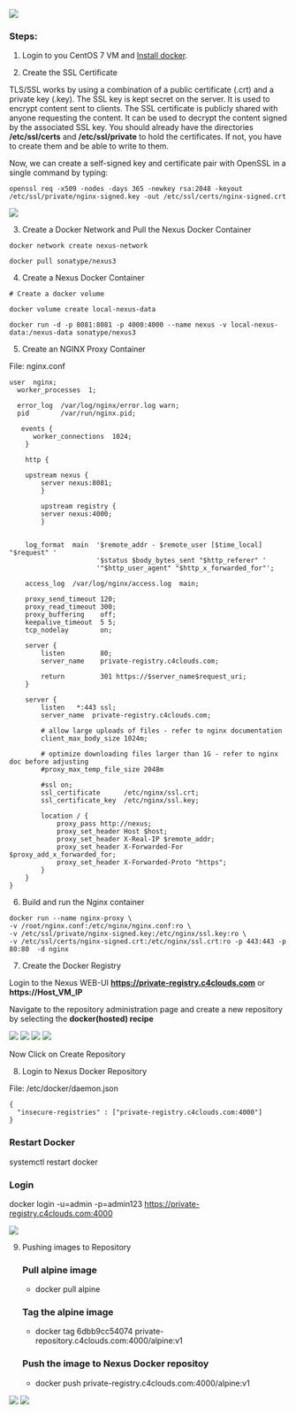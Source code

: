 <img src="../images/c4logo.png">

### Steps:

1. Login to you CentOS 7 VM and [Install docker](https://github.com/submah/docker-tutorials/edit/master/install_docker_centos7.md).


2. Create the SSL Certificate

TLS/SSL works by using a combination of a public certificate (.crt) and a private key (.key). The SSL key is kept secret on the server. It is used to encrypt content sent to clients. The SSL certificate is publicly shared with anyone requesting the content. It can be used to decrypt the content signed by the associated SSL key. You should already have the directories **/etc/ssl/certs** and **/etc/ssl/private** to hold the certificates. If not, you have to create them and be able to write to them.

Now, we can create a self-signed key and certificate pair with OpenSSL in a single command by typing:

```
openssl req -x509 -nodes -days 365 -newkey rsa:2048 -keyout /etc/ssl/private/nginx-signed.key -out /etc/ssl/certs/nginx-signed.crt

```
<img src="../images/nginx-ssl-certs.PNG">

3. Create a Docker Network and Pull the Nexus Docker Container 

```
docker network create nexus-network

docker pull sonatype/nexus3

```

4. Create a Nexus Docker Container

```
# Create a docker volume

docker volume create local-nexus-data

docker run -d -p 8081:8081 -p 4000:4000 --name nexus -v local-nexus-data:/nexus-data sonatype/nexus3

```
5. Create an NGINX Proxy Container

File: nginx.conf

```
user  nginx;
  worker_processes  1;

  error_log  /var/log/nginx/error.log warn;
  pid        /var/run/nginx.pid;

   events {
      worker_connections  1024;
    }

    http {

    upstream nexus {
        server nexus:8081;
        }

        upstream registry {
        server nexus:4000;
        }


    log_format  main  '$remote_addr - $remote_user [$time_local] "$request" '
                      '$status $body_bytes_sent "$http_referer" '
                      '"$http_user_agent" "$http_x_forwarded_for"';

    access_log  /var/log/nginx/access.log  main;

    proxy_send_timeout 120;
    proxy_read_timeout 300;
    proxy_buffering    off;
    keepalive_timeout  5 5;
    tcp_nodelay        on;

    server {
        listen         80;
        server_name    private-registry.c4clouds.com;

        return         301 https://$server_name$request_uri;
    }

    server {
        listen   *:443 ssl;
        server_name  private-registry.c4clouds.com;

        # allow large uploads of files - refer to nginx documentation
        client_max_body_size 1024m;

        # optimize downloading files larger than 1G - refer to nginx doc before adjusting
        #proxy_max_temp_file_size 2048m

        #ssl on;
        ssl_certificate      /etc/nginx/ssl.crt;
        ssl_certificate_key  /etc/nginx/ssl.key;

        location / {
            proxy_pass http://nexus;
            proxy_set_header Host $host;
            proxy_set_header X-Real-IP $remote_addr;
            proxy_set_header X-Forwarded-For $proxy_add_x_forwarded_for;
            proxy_set_header X-Forwarded-Proto "https";
        }
    }
}

```
6. Build and run the Nginx container

```
docker run --name nginx-proxy \
-v /root/nginx.conf:/etc/nginx/nginx.conf:ro \
-v /etc/ssl/private/nginx-signed.key:/etc/nginx/ssl.key:ro \
-v /etc/ssl/certs/nginx-signed.crt:/etc/nginx/ssl.crt:ro -p 443:443 -p 80:80  -d nginx
```

7. Create the Docker Registry

Login to the Nexus WEB-UI **https://private-registry.c4clouds.com** or **https://Host_VM_IP**

Navigate to the repository administration page and create a new repository by selecting the **docker(hosted) recipe**

<img src="../images/create_repo.png">

<img src="../images/create_repo1.png">

<img src="../images/create_docker_repo.png">

<img src="../images/create_docker_repo1.png">

Now Click on Create Repository

8. Login to Nexus Docker Repository

File: /etc/docker/daemon.json

```
{
  "insecure-registries" : ["private-registry.c4clouds.com:4000"]
}
```
### Restart Docker
systemctl restart docker

### Login 
docker login -u=admin -p=admin123 https://private-registry.c4clouds.com:4000

<img src="../images/nexus-docker-login.png">

9. Pushing images to Repository
    ### Pull alpine image
    * docker pull alpine

    ### Tag the alpine image 
    * docker tag 6dbb9cc54074 private-repository.c4clouds.com:4000/alpine:v1

    ### Push the image to Nexus Docker repositoy 
    * docker push private-registry.c4clouds.com:4000/alpine:v1

<img src="../images/nexus-docker-push.png">

<img src="../images/nexus-docker-push-nexus.png">
